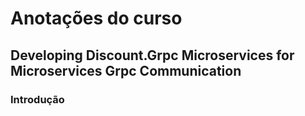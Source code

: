 # Anotações do curso

## Developing Discount.Grpc Microservices for Microservices Grpc Communication

### Introdução
